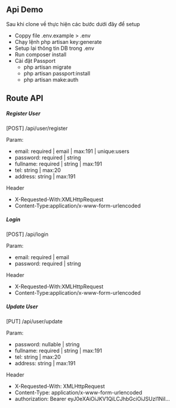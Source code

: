 ## Api Demo

Sau khi clone về thực hiện các bước dưới đây để setup 
- Coppy file .env.example > .env
- Chạy lệnh php artisan key:generate
- Setup lại thông tin DB trong .env
- Run composer install 
- Cài đặt Passport
	+ php artisan migrate
	+ php artisan passport:install
    + php artisan make:auth

## Route API
##### Register User 
[POST] /api/user/register

Param:
- email: required | email | max:191 | unique:users
- password: required | string
- fullname: required | string | max:191
- tel: string | max:20
- address: string | max:191
 
 Header
+ X-Requested-With:XMLHttpRequest
+ Content-Type:application/x-www-form-urlencoded

##### Login
[POST] /api/login

Param:
- email: required | email 
- password: required | string

 Header
+ X-Requested-With:XMLHttpRequest
+ Content-Type:application/x-www-form-urlencoded

##### Update User 
[PUT] /api/user/update

Param:
- password: nullable | string
- fullname: required | string | max:191
- tel: string | max:20
- address: string | max:191

 Header
+ X-Requested-With: XMLHttpRequest
+ Content-Type: application/x-www-form-urlencoded
+ authorization: Bearer eyJ0eXAiOiJKV1QiLCJhbGciOiJSUzI1NiI...